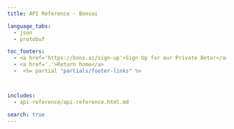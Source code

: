 ```yaml
---
title: API Reference - Bonsai

language_tabs:
  - json
  - protobuf

toc_footers:
  - <a href='https://bons.ai/sign-up'>Sign Up for our Private Beta!</a>
  - <a href='.'>Return home</a>
  -  <%= partial "partials/footer-links" %>



includes:
  - api-reference/api-reference.html.md

search: true
---
```

